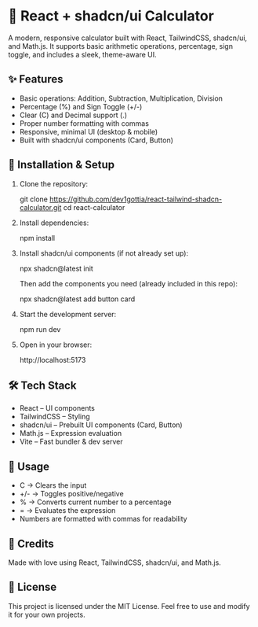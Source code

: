 
🧮 React + shadcn/ui Calculator
================================

A modern, responsive calculator built with React, TailwindCSS, shadcn/ui, and Math.js.
It supports basic arithmetic operations, percentage, sign toggle, and includes a sleek, theme-aware UI.


✨ Features
-----------
- Basic operations: Addition, Subtraction, Multiplication, Division
- Percentage (%) and Sign Toggle (+/-)
- Clear (C) and Decimal support (.)
- Proper number formatting with commas
- Responsive, minimal UI (desktop & mobile)
- Built with shadcn/ui components (Card, Button)


🚀 Installation & Setup
-----------------------
1. Clone the repository:

   git clone https://github.com/dev1gottia/react-tailwind-shadcn-calculator.git
   cd react-calculator

2. Install dependencies:

   npm install

3. Install shadcn/ui components (if not already set up):

   npx shadcn@latest init

   Then add the components you need (already included in this repo):

   npx shadcn@latest add button card

4. Start the development server:

   npm run dev

5. Open in your browser:

   http://localhost:5173


🛠 Tech Stack
--------------
- React – UI components
- TailwindCSS – Styling
- shadcn/ui – Prebuilt UI components (Card, Button)
- Math.js – Expression evaluation
- Vite – Fast bundler & dev server


🎯 Usage
---------
- C → Clears the input
- +/- → Toggles positive/negative
- % → Converts current number to a percentage
- = → Evaluates the expression
- Numbers are formatted with commas for readability


🖤 Credits
-----------
Made with love using React, TailwindCSS, shadcn/ui, and Math.js.


📜 License
-----------
This project is licensed under the MIT License.
Feel free to use and modify it for your own projects.
